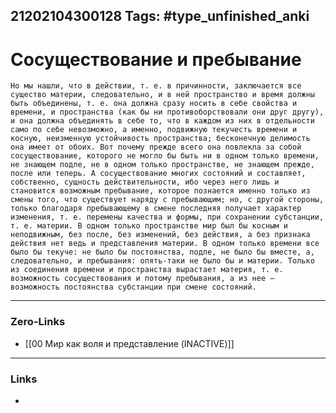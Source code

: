 21202104300128
Tags: #type_unfinished_anki
---
# Сосуществование и пребывание

    Но мы нашли, что в действии, т. е. в причинности, заключается все существо материи, следовательно, и в ней пространство и время должны быть объединены, т. е. она должна сразу носить в себе свойства и времени, и пространства (как бы ни противоборствовали они друг другу), и она должна объединять в себе то, что в каждом из них в отдельности само по себе невозможно, а именно, подвижную текучесть времени и косную, неизменную устойчивость пространства; бесконечную делимость она имеет от обоих. Вот почему прежде всего она повлекла за собой сосуществование, которого не могло бы быть ни в одном только времени, не знающем подле, не в одном только пространстве, не знающем прежде, после или теперь. А сосуществование многих состояний и составляет, собственно, сущность действительности, ибо через него лишь и становится возможным пребывание, которое познается именно только из смены того, что существует наряду с пребывающим; но, с другой стороны, только благодаря пребывающему в смене последняя получает характер изменения, т. е. перемены качества и формы, при сохранении субстанции, т. е. материи. В одном только пространстве мир был бы косным и неподвижным, без после, без изменений, без действия, а без признака действия нет ведь и представления материи. В одном только времени все было бы текуче: не было бы постоянства, подле, не было бы вместе, а, следовательно, и пребывания: опять-таки не было бы и материи. Только из соединения времени и пространства вырастает материя, т. е. возможность сосуществования и потому пребывания, а из нее — возможность постоянства субстанции при смене состояний.

---
### Zero-Links
- [[00 Мир как воля и представление (INACTIVE)]]
---
### Links
-